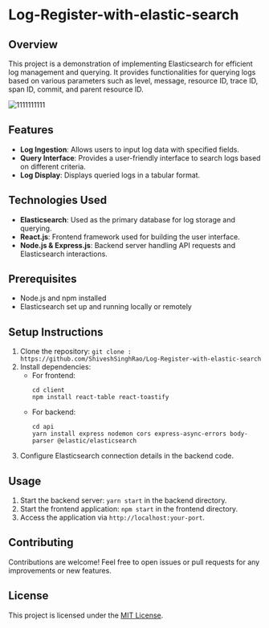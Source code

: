 # Log-Register-with-elastic-search


## Overview
This project is a demonstration of implementing Elasticsearch for efficient log management and querying. It provides functionalities for querying logs based on various parameters such as level, message, resource ID, trace ID, span ID, commit, and parent resource ID.

![1111111111](https://github.com/ShiveshSinghRao/Log-Register-with-elastic-search/assets/94308757/e94ed856-70b4-42d2-94db-6d8dd37abfa1)


## Features
- **Log Ingestion**: Allows users to input log data with specified fields.
- **Query Interface**: Provides a user-friendly interface to search logs based on different criteria.
- **Log Display**: Displays queried logs in a tabular format.

## Technologies Used
- **Elasticsearch**: Used as the primary database for log storage and querying.
- **React.js**: Frontend framework used for building the user interface.
- **Node.js & Express.js**: Backend server handling API requests and Elasticsearch interactions.

## Prerequisites
- Node.js and npm installed
- Elasticsearch set up and running locally or remotely

## Setup Instructions
1. Clone the repository: `git clone : https://github.com/ShiveshSinghRao/Log-Register-with-elastic-search`
2. Install dependencies:
   - For frontend:
     ```
     cd client
     npm install react-table react-toastify
     ```
   - For backend:
     ```
     cd api
     yarn install express nodemon cors express-async-errors body-parser @elastic/elasticsearch
     ```
3. Configure Elasticsearch connection details in the backend code.

## Usage
1. Start the backend server: `yarn start` in the backend directory.
2. Start the frontend application: `npm start` in the frontend directory.
3. Access the application via `http://localhost:your-port`.

## Contributing
Contributions are welcome! Feel free to open issues or pull requests for any improvements or new features.

## License
This project is licensed under the [MIT License](LICENSE).
